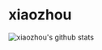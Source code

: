 # xiaozhou
![xiaozhou's github stats](https://github-readme-stats.vercel.app/api?username=xiaozhoujun&show_icons=true&theme=highcontrast)
